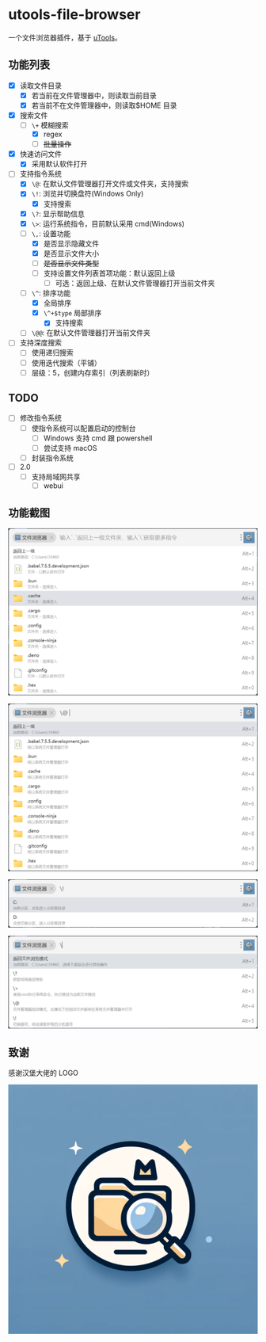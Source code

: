 # utools-file-browser

一个文件浏览器插件，基于 [uTools](https://u.tools/)。

## 功能列表

- [x] 读取文件目录
  - [x] 若当前在文件管理器中，则读取当前目录
  - [x] 若当前不在文件管理器中，则读取$HOME 目录
- [x] 搜索文件
  - [ ] `\+` 模糊搜索
    - [x] regex
    - [ ] ~~批量操作~~
- [x] 快速访问文件
  - [x] 采用默认软件打开
- [ ] 支持指令系统
  - [x] `\@`: 在默认文件管理器打开文件或文件夹，支持搜索
  - [x] `\!`: 浏览并切换盘符(Windows Only)
    - [x] 支持搜索
  - [x] `\?`: 显示帮助信息
  - [x] `\>`: 运行系统指令，目前默认采用 cmd(Windows)
  - [ ] `\,`: 设置功能
    - [x] 是否显示隐藏文件
    - [x] 是否显示文件大小
    - [ ] ~~是否显示文件类型~~
    - [ ] 支持设置文件列表首项功能：默认返回上级
      - [ ] 可选：返回上级、在默认文件管理器打开当前文件夹
  - [ ] `\^`: 排序功能
    - [x] 全局排序
    - [x] `\^+$type` 局部排序
      - [x] 支持搜索
  - [ ] `\@@`: 在默认文件管理器打开当前文件夹
- [ ] 支持深度搜索
  - [ ] 使用递归搜索
  - [ ] 使用迭代搜索（平铺）
  - [ ] 层级：5，创建内存索引（列表刷新时）

## TODO

- [ ] 修改指令系统
  - [ ] 使指令系统可以配置启动的控制台
    - [ ] Windows 支持 cmd 跟 powershell
    - [ ] 尝试支持 macOS
  - [ ] 封装指令系统
- [ ] 2.0
  - [ ] 支持局域网共享
    - [ ] webui

## 功能截图

![screenshot-1](./resources/screenshot-1.png)

![screenshot-2](./resources/screenshot-2.png)

![screenshot-3](./resources/screenshot-3.png)

![screenshot-4](./resources/screenshot-4.png)

## 致谢

感谢汉堡大佬的 LOGO

![logo](./src-utools/logo.png)
